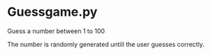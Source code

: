 # Guessgame.py 

Guess a number between 1 to 100 

The number is randomly generated untill the user guesses correctly.
